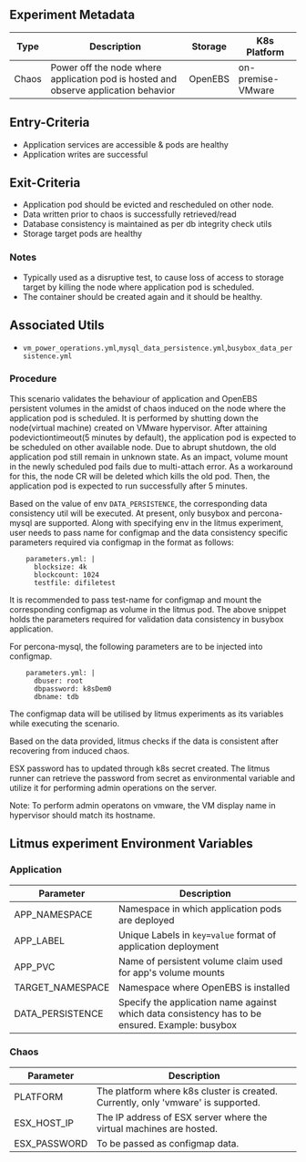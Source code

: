 ## Experiment Metadata

| Type  | Description                                                  | Storage | K8s Platform      |
| ----- | ------------------------------------------------------------ | ------- | ----------------- |
| Chaos | Power off the node where application pod is hosted and observe application behavior | OpenEBS | on-premise-VMware |

## Entry-Criteria

- Application services are accessible & pods are healthy
- Application writes are successful

## Exit-Criteria

- Application pod should be evicted and rescheduled on other node.
- Data written prior to chaos is successfully retrieved/read
- Database consistency is maintained as per db integrity check utils
- Storage target pods are healthy

### Notes

- Typically used as a disruptive test, to cause loss of access to storage target by killing the node where application pod is scheduled.
- The container should be created again and it should be healthy.

## Associated Utils

- `vm_power_operations.yml`,`mysql_data_persistence.yml`,`busybox_data_persistence.yml`



### Procedure

This scenario validates the behaviour of application and OpenEBS persistent volumes in the amidst of chaos induced on the node where the application pod is scheduled. It is performed by shutting down the node(virtual machine) created on VMware hypervisor. After attaining podevictiontimeout(5 minutes by default), the application pod is expected to be scheduled on other available node. Due to abrupt shutdown, the old application pod still remain in unknown state. As an impact, volume mount in the newly scheduled pod fails due to multi-attach error. As a workaround for this, the node CR will be deleted which kills the old pod. Then, the application pod is expected to run successfully after 5 minutes.

Based on the value of env `DATA_PERSISTENCE`, the corresponding data consistency util will be executed. At present, only busybox and percona-mysql are supported. Along with specifying env in the litmus experiment, user needs to pass name for configmap and the data consistency specific parameters required via configmap in the format as follows:

```
    parameters.yml: |
      blocksize: 4k
      blockcount: 1024
      testfile: difiletest
```

It is recommended to pass test-name for configmap and mount the corresponding configmap as volume in the litmus pod. The above snippet holds the parameters required for validation data consistency in busybox application.

For percona-mysql, the following parameters are to be injected into configmap.

```
    parameters.yml: |
      dbuser: root
      dbpassword: k8sDem0
      dbname: tdb
```

The configmap data will be utilised by litmus experiments as its variables while executing the scenario.

Based on the data provided, litmus checks if the data is consistent after recovering from induced chaos.

ESX password has to updated through k8s secret created. The litmus runner can retrieve the password from secret as environmental variable and utilize it for performing admin operations on the server.



Note: To perform admin operatons on vmware, the VM display name in hypervisor should match its hostname.



## Litmus experiment Environment Variables

### Application

| Parameter        | Description                                                  |
| ---------------- | ------------------------------------------------------------ |
| APP_NAMESPACE    | Namespace in which application pods are deployed             |
| APP_LABEL        | Unique Labels in `key=value` format of application deployment |
| APP_PVC          | Name of persistent volume claim used for app's volume mounts |
| TARGET_NAMESPACE | Namespace where OpenEBS is installed                         |
| DATA_PERSISTENCE | Specify the application name against which data consistency has to be ensured. Example: busybox |

### Chaos

| Parameter    | Description                                                  |
| ------------ | ------------------------------------------------------------ |
| PLATFORM     | The platform where k8s cluster is created. Currently, only 'vmware' is supported. |
| ESX_HOST_IP  | The IP address of ESX server where the virtual machines are hosted. |
| ESX_PASSWORD | To be passed as configmap data.                              |

